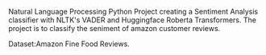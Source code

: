 Natural Language Processing Python Project creating a Sentiment Analysis classifier with NLTK's VADER and Huggingface Roberta Transformers.
The project is to classify the seniment of amazon customer reviews. 

Dataset:Amazon Fine Food Reviews.
